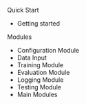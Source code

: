 
Quick Start

* Getting started


Modules

* Configuration Module
* Data Input
* Training Module
* Evaluation Module
* Logging Module
* Testing Module
* Main Modules

